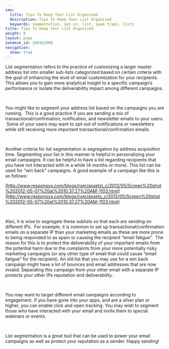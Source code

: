```yaml
---
seo:
  title: Tips To Keep Your List Organized
  description: Tips To Keep Your List Organized
  keywords: segmentation, opt-in, list, spam traps, lists
title: Tips To Keep Your List Organized
weight: 0
layout: page
zendesk_id: 200182908
navigation:
  show: true
---
```


List segmentation refers to the practice of customizing a larger master address list into smaller sub-lists categorized based on certain criteria with the goal of enhancing the level of email customization for your recipients. This allows you to gain more analytical insight to a specific campaign’s performance or isolate the deliverability impact among different campaigns.

&nbsp;

You might like to segment your address list based on the campaigns you are running. &nbsp;This is a good practice if you are sending a mix of transactional/confirmation, notification, and newsletter emails to your users. &nbsp;Some of your users may want to opt-out of notifications or newsletters while still receiving more important transactional/confirmation emails.

&nbsp;

Another criteria for list segmentation is segregation by address acquisition time. Segmenting your list in this manner is helpful in personalizing your email campaigns. It can be helpful to have a list regarding recipients that you have not interacted with in a while (4 months or more). This list can be used for “win back” campaigns. A good example of a campaign like this is as follows:

[http://www.responsys.com/blogs/nsm/assets\_c/2012/05/Screen%20shot%202012-05-07%20at%2010.37.27%20AM-1103.html](http://www.responsys.com/blogs/nsm/assets_c/2012/05/Screen%20shot%202012-05-07%20at%2010.37.27%20AM-1103.html)

&nbsp;

Also, it is wise to segregate these sublists so that each are sending on different IPs. &nbsp;For example, it is common to set up transactional/confirmation emails on a separate IP than your marketing emails as these are more prone to being responded to as spam or causing the recipient “email fatigue”. &nbsp;The reason for this is to protect the deliverability of your important emails from the potential harm due to the complaints from your more potentially risky marketing campaigns (or any other type of email that could cause “email fatigue” for the recipient). An old list that you may use for a win back campaign might have a lot of bounces and email addresses that are now invalid. Separating this campaign from your other email with a separate IP protects your other IPs reputation and deliverability.

&nbsp;

You may want to target different email campaigns according to engagement. If you have gone into your apps, and are a silver plan or higher, you can enable click and open tracking. You may wish to segment those who have interacted with your email and invite them to special webinars or events.

&nbsp;

List segmentation is a great tool that can be used to power your email campaigns as well as protect your reputation as a sender. Happy sending!
